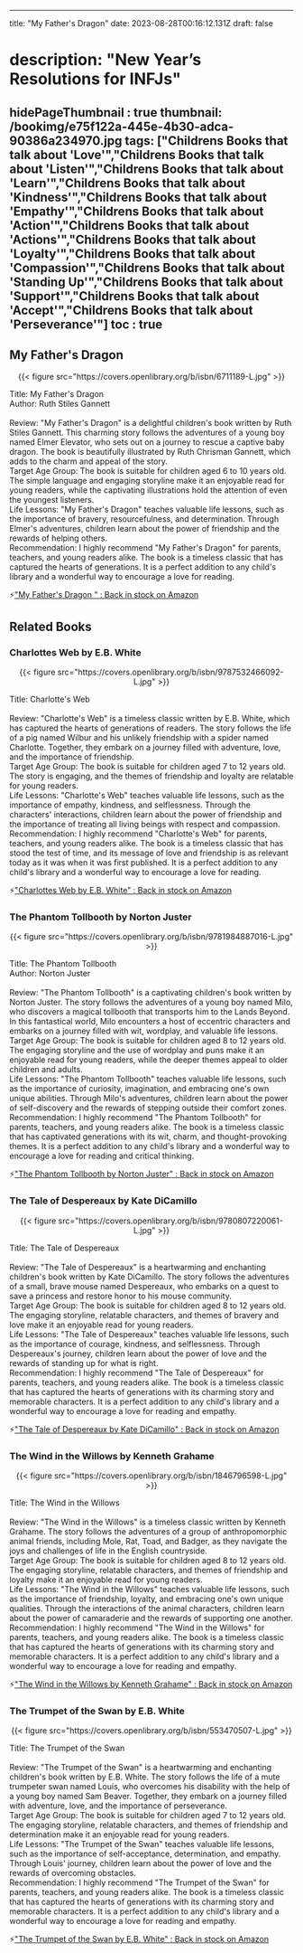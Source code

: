 
---
title: "My Father's Dragon"
date: 2023-08-28T00:16:12.131Z
draft: false
# description: "New Year’s Resolutions for INFJs"
hidePageThumbnail : true
thumbnail: /bookimg/e75f122a-445e-4b30-adca-90386a234970.jpg
tags: ["Childrens Books that talk about 'Love'","Childrens Books that talk about 'Listen'","Childrens Books that talk about 'Learn'","Childrens Books that talk about 'Kindness'","Childrens Books that talk about 'Empathy'","Childrens Books that talk about 'Action'","Childrens Books that talk about 'Actions'","Childrens Books that talk about 'Loyalty'","Childrens Books that talk about 'Compassion'","Childrens Books that talk about 'Standing Up'","Childrens Books that talk about 'Support'","Childrens Books that talk about 'Accept'","Childrens Books that talk about 'Perseverance'"]
toc : true
---
## My Father's Dragon 

<center>
{{< figure src="https://covers.openlibrary.org/b/isbn/6711189-L.jpg" >}}
</center>

Title: My Father's Dragon</br>
Author: Ruth Stiles Gannett</br></br>
Review: "My Father's Dragon" is a delightful children's book written by Ruth Stiles Gannett. This charming story follows the adventures of a young boy named Elmer Elevator, who sets out on a journey to rescue a captive baby dragon. The book is beautifully illustrated by Ruth Chrisman Gannett, which adds to the charm and appeal of the story.</br>
Target Age Group: The book is suitable for children aged 6 to 10 years old. The simple language and engaging storyline make it an enjoyable read for young readers, while the captivating illustrations hold the attention of even the youngest listeners.</br>
Life Lessons: "My Father's Dragon" teaches valuable life lessons, such as the importance of bravery, resourcefulness, and determination. Through Elmer's adventures, children learn about the power of friendship and the rewards of helping others.</br>
Recommendation: I highly recommend "My Father's Dragon" for parents, teachers, and young readers alike. The book is a timeless classic that has captured the hearts of generations. It is a perfect addition to any child's library and a wonderful way to encourage a love for reading.</br>

<p>⚡<a id="aflink" href="https://www.amazon.com/gp/search?ie=UTF8&tag=klayu00-20&linkCode=ur2&linkId=6639bed89a8ad8dd2705e40644eb43d3&camp=1789&creative=9325&index=books&keywords=My Father's Dragon " class="one" target="_blank" title='"My Father's Dragon " : Back in stock on Amazon'>"My Father's Dragon " : Back in stock on Amazon</a></p>

## Related Books
### Charlottes Web by E.B. White
<center>
{{< figure src="https://covers.openlibrary.org/b/isbn/9787532466092-L.jpg" >}}
</center>

Title: Charlotte's Web</br></br>
Review: "Charlotte's Web" is a timeless classic written by E.B. White, which has captured the hearts of generations of readers. The story follows the life of a pig named Wilbur and his unlikely friendship with a spider named Charlotte. Together, they embark on a journey filled with adventure, love, and the importance of friendship.</br>
Target Age Group: The book is suitable for children aged 7 to 12 years old. The story is engaging, and the themes of friendship and loyalty are relatable for young readers.</br>
Life Lessons: "Charlotte's Web" teaches valuable life lessons, such as the importance of empathy, kindness, and selflessness. Through the characters' interactions, children learn about the power of friendship and the importance of treating all living beings with respect and compassion.</br>
Recommendation: I highly recommend "Charlotte's Web" for parents, teachers, and young readers alike. The book is a timeless classic that has stood the test of time, and its message of love and friendship is as relevant today as it was when it was first published. It is a perfect addition to any child's library and a wonderful way to encourage a love for reading.</br>

<p>⚡<a id="aflink" href="https://www.amazon.com/gp/search?ie=UTF8&tag=klayu00-20&linkCode=ur2&linkId=6639bed89a8ad8dd2705e40644eb43d3&camp=1789&creative=9325&index=books&keywords=Charlottes Web by E.B. White" class="one" target="_blank" title='"Charlottes Web by E.B. White" : Back in stock on Amazon'>"Charlottes Web by E.B. White" : Back in stock on Amazon</a></p>

### The Phantom Tollbooth by Norton Juster
<center>
{{< figure src="https://covers.openlibrary.org/b/isbn/9781984887016-L.jpg" >}}
</center>

Title: The Phantom Tollbooth</br>
Author: Norton Juster</br></br>
Review: "The Phantom Tollbooth" is a captivating children's book written by Norton Juster. The story follows the adventures of a young boy named Milo, who discovers a magical tollbooth that transports him to the Lands Beyond. In this fantastical world, Milo encounters a host of eccentric characters and embarks on a journey filled with wit, wordplay, and valuable life lessons.</br>
Target Age Group: The book is suitable for children aged 8 to 12 years old. The engaging storyline and the use of wordplay and puns make it an enjoyable read for young readers, while the deeper themes appeal to older children and adults.</br>
Life Lessons: "The Phantom Tollbooth" teaches valuable life lessons, such as the importance of curiosity, imagination, and embracing one's own unique abilities. Through Milo's adventures, children learn about the power of self-discovery and the rewards of stepping outside their comfort zones.</br>
Recommendation: I highly recommend "The Phantom Tollbooth" for parents, teachers, and young readers alike. The book is a timeless classic that has captivated generations with its wit, charm, and thought-provoking themes. It is a perfect addition to any child's library and a wonderful way to encourage a love for reading and critical thinking.</br>

<p>⚡<a id="aflink" href="https://www.amazon.com/gp/search?ie=UTF8&tag=klayu00-20&linkCode=ur2&linkId=6639bed89a8ad8dd2705e40644eb43d3&camp=1789&creative=9325&index=books&keywords=The Phantom Tollbooth by Norton Juster" class="one" target="_blank" title='"The Phantom Tollbooth by Norton Juster" : Back in stock on Amazon'>"The Phantom Tollbooth by Norton Juster" : Back in stock on Amazon</a></p>

### The Tale of Despereaux by Kate DiCamillo
<center>
{{< figure src="https://covers.openlibrary.org/b/isbn/9780807220061-L.jpg" >}}
</center>

Title: The Tale of Despereaux</br></br>
Review: "The Tale of Despereaux" is a heartwarming and enchanting children's book written by Kate DiCamillo. The story follows the adventures of a small, brave mouse named Despereaux, who embarks on a quest to save a princess and restore honor to his mouse community.</br>
Target Age Group: The book is suitable for children aged 8 to 12 years old. The engaging storyline, relatable characters, and themes of bravery and love make it an enjoyable read for young readers.</br>
Life Lessons: "The Tale of Despereaux" teaches valuable life lessons, such as the importance of courage, kindness, and selflessness. Through Despereaux's journey, children learn about the power of love and the rewards of standing up for what is right.</br>
Recommendation: I highly recommend "The Tale of Despereaux" for parents, teachers, and young readers alike. The book is a timeless classic that has captured the hearts of generations with its charming story and memorable characters. It is a perfect addition to any child's library and a wonderful way to encourage a love for reading and empathy.</br>

<p>⚡<a id="aflink" href="https://www.amazon.com/gp/search?ie=UTF8&tag=klayu00-20&linkCode=ur2&linkId=6639bed89a8ad8dd2705e40644eb43d3&camp=1789&creative=9325&index=books&keywords=The Tale of Despereaux by Kate DiCamillo" class="one" target="_blank" title='"The Tale of Despereaux by Kate DiCamillo" : Back in stock on Amazon'>"The Tale of Despereaux by Kate DiCamillo" : Back in stock on Amazon</a></p>

### The Wind in the Willows by Kenneth Grahame
<center>
{{< figure src="https://covers.openlibrary.org/b/isbn/1846796598-L.jpg" >}}
</center>

Title: The Wind in the Willows</br></br>
Review: "The Wind in the Willows" is a timeless classic written by Kenneth Grahame. The story follows the adventures of a group of anthropomorphic animal friends, including Mole, Rat, Toad, and Badger, as they navigate the joys and challenges of life in the English countryside.</br>
Target Age Group: The book is suitable for children aged 8 to 12 years old. The engaging storyline, relatable characters, and themes of friendship and loyalty make it an enjoyable read for young readers.</br>
Life Lessons: "The Wind in the Willows" teaches valuable life lessons, such as the importance of friendship, loyalty, and embracing one's own unique qualities. Through the interactions of the animal characters, children learn about the power of camaraderie and the rewards of supporting one another.</br>
Recommendation: I highly recommend "The Wind in the Willows" for parents, teachers, and young readers alike. The book is a timeless classic that has captured the hearts of generations with its charming story and memorable characters. It is a perfect addition to any child's library and a wonderful way to encourage a love for reading and empathy.</br>

<p>⚡<a id="aflink" href="https://www.amazon.com/gp/search?ie=UTF8&tag=klayu00-20&linkCode=ur2&linkId=6639bed89a8ad8dd2705e40644eb43d3&camp=1789&creative=9325&index=books&keywords=The Wind in the Willows by Kenneth Grahame" class="one" target="_blank" title='"The Wind in the Willows by Kenneth Grahame" : Back in stock on Amazon'>"The Wind in the Willows by Kenneth Grahame" : Back in stock on Amazon</a></p>

### The Trumpet of the Swan by E.B. White
<center>
{{< figure src="https://covers.openlibrary.org/b/isbn/553470507-L.jpg" >}}
</center>

Title: The Trumpet of the Swan</br></br>
Review: "The Trumpet of the Swan" is a heartwarming and enchanting children's book written by E.B. White. The story follows the life of a mute trumpeter swan named Louis, who overcomes his disability with the help of a young boy named Sam Beaver. Together, they embark on a journey filled with adventure, love, and the importance of perseverance.</br>
Target Age Group: The book is suitable for children aged 7 to 12 years old. The engaging storyline, relatable characters, and themes of friendship and determination make it an enjoyable read for young readers.</br>
Life Lessons: "The Trumpet of the Swan" teaches valuable life lessons, such as the importance of self-acceptance, determination, and empathy. Through Louis' journey, children learn about the power of love and the rewards of overcoming obstacles.</br>
Recommendation: I highly recommend "The Trumpet of the Swan" for parents, teachers, and young readers alike. The book is a timeless classic that has captured the hearts of generations with its charming story and memorable characters. It is a perfect addition to any child's library and a wonderful way to encourage a love for reading and empathy.</br>

<p>⚡<a id="aflink" href="https://www.amazon.com/gp/search?ie=UTF8&tag=klayu00-20&linkCode=ur2&linkId=6639bed89a8ad8dd2705e40644eb43d3&camp=1789&creative=9325&index=books&keywords=The Trumpet of the Swan by E.B. White" class="one" target="_blank" title='"The Trumpet of the Swan by E.B. White" : Back in stock on Amazon'>"The Trumpet of the Swan by E.B. White" : Back in stock on Amazon</a></p>

